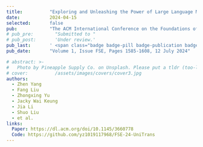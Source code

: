 ```yaml
---
title:          "Exploring and Unleashing the Power of Large Language Models in Automated Code Translation"
date:           2024-04-15
selected:       false
pub:            "The ACM International Conference on the Foundations of Software Engineering (FSE 2024)"
# pub_pre:        "Submitted to "
# pub_post:       'Under review.'
pub_last:       ' <span class="badge badge-pill badge-publication badge-success">Oral</span>'
pub_date:       "Volume 1, Issue FSE, Pages 1585-1608, 12 July 2024"

# abstract: >-
#   Photo by Pineapple Supply Co. on Unsplash. Please put a tldr (too-long-didnt-read, 1~2 sentences) of your publication here. It is not recommended to put the actual abstract here because it is usually too long to fit in. $\LaTeX$ is supported. $a=b+c$.
# cover:          /assets/images/covers/cover3.jpg
authors:
  - Zhen Yang
  - Fang Liu
  - Zhongxing Yu
  - Jacky Wai Keung
  - Jia Li
  - Shuo Liu
  - et al.
links:
  Paper: https://dl.acm.org/doi/10.1145/3660778
  Code: https://github.com/yz1019117968/FSE-24-UniTrans
---
```

